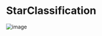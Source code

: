 # StarClassification

![image](https://user-images.githubusercontent.com/51254835/221309841-c4a90ee3-2fa7-4851-a086-e3c118f84f26.png)
